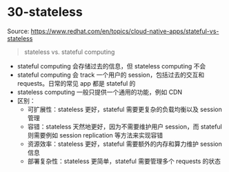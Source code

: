 # 30-stateless
Source: https://www.redhat.com/en/topics/cloud-native-apps/stateful-vs-stateless




> stateless vs. stateful computing

* stateful computing 会存储过去的信息，但 stateless computing 不会
* stateful computing 会 track 一个用户的 session，包括过去的交互和 requests。日常的常见 app 都是 stateful 的
* stateless computing 一般只提供一个通用的功能，例如 CDN
* 区别：
  * 可扩展性：stateless 更好，stateful 需要更复杂的负载均衡以及 session 管理
  * 容错：stateless 天然地更好，因为不需要维护用户 session，而 stateful 则需要例如 session replication 等方法来实现容错
  * 资源效率：stateless 更好，stateful 需要额外的内存和算力维护 session 信息
  * 部署复杂性：stateless 更简单，stateful 需要管理多个 requests 的状态


